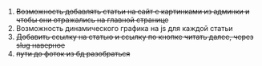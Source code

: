 
1) ~~Возможность добавлять статьи на сайт с картинками из админки и чтобы они отражались на главной странице~~
2) Возможность динамического графика на js для каждой статьи
3) ~~Добавить ссылку на статью и ссылку по кнопке читать далее, через slug наверное~~
4) ~~пути до фоток из бд разобраться~~